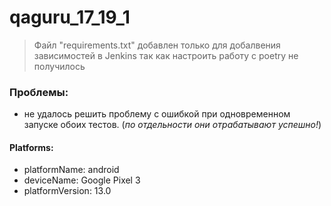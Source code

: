 # qaguru_17_19_1

>Файл "requirements.txt" добавлен только для добалвения зависимостей в Jenkins
> так как настроить работу с poetry не получилось

### Проблемы:

- не удалось решить проблему с ошибкой при одновременном запуске обоих тестов. (_по отдельности они отрабатывают успешно!_)

#### Platforms:
  
  - platformName: android
  - deviceName: Google Pixel 3
  - platformVersion: 13.0

